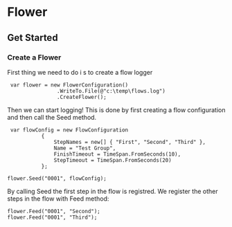 # Flower
## Get Started
### Create a Flower

First thing we need to do i s to create a flow logger
~~~~
 var flower = new FlowerConfiguration()
                .WriteTo.File(@"c:\temp\flows.log")
                .CreateFlower();
 ~~~~
 
 Then we can start logging! This is done by first creating a flow configuration and then call the Seed method.
 
 ~~~~
  var flowConfig = new FlowConfiguration
            {
                StepNames = new[] { "First", "Second", "Third" },
                Name = "Test Group",
                FinishTimeout = TimeSpan.FromSeconds(10),
                StepTimeout = TimeSpan.FromSeconds(20)
            };
            
flower.Seed("0001", flowConfig);
 ~~~~

By calling Seed the first step in the flow is registred. We register the other steps in the flow with Feed method:

~~~~
flower.Feed("0001", "Second");
flower.Feed("0001", "Third");
~~~~
